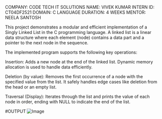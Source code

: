 COMPANY: CODE TECH IT SOLUTIONS
NAME: VIVEK KUMAR 
INTERN ID: CT04DF2521
DOMAIN: C LANGUAGE 
DURATION: 4 WEEKS
MENTOR: NEELA SANTOSH

This project demonstrates a modular and efficient implementation of a Singly Linked List in the C programming language. A linked list is a linear data structure where each element (node) contains a data part and a pointer to the next node in the sequence.

The implemented program supports the following key operations:

Insertion:
Adds a new node at the end of the linked list. Dynamic memory allocation is used to handle data efficiently.

Deletion (by value):
Removes the first occurrence of a node with the specified value from the list. It safely handles edge cases like deletion from the head or an empty list.

Traversal (Display):
Iterates through the list and prints the value of each node in order, ending with NULL to indicate the end of the list.

#OUTPUT
![Image](https://github.com/user-attachments/assets/daf0f32f-045e-470b-91df-829648ca739c)
